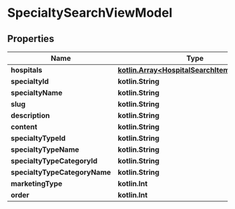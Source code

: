 
# SpecialtySearchViewModel

## Properties
Name | Type | Description | Notes
------------ | ------------- | ------------- | -------------
**hospitals** | [**kotlin.Array&lt;HospitalSearchItemViewModel&gt;**](HospitalSearchItemViewModel.md) |  |  [optional]
**specialtyId** | **kotlin.String** |  |  [optional]
**specialtyName** | **kotlin.String** |  |  [optional]
**slug** | **kotlin.String** |  |  [optional]
**description** | **kotlin.String** |  |  [optional]
**content** | **kotlin.String** |  |  [optional]
**specialtyTypeId** | **kotlin.String** |  |  [optional]
**specialtyTypeName** | **kotlin.String** |  |  [optional]
**specialtyTypeCategoryId** | **kotlin.String** |  |  [optional]
**specialtyTypeCategoryName** | **kotlin.String** |  |  [optional]
**marketingType** | **kotlin.Int** |  |  [optional]
**order** | **kotlin.Int** |  |  [optional]



